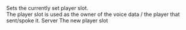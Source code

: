 <function name="SetPlayerSlot" parent="VoiceData" type="classfunc">
	<description>
		Sets the currently set player slot.<br>
		The player slot is used as the owner of the voice data / the player that sent/spoke it.
	</description>
	<realm>Server</realm>
	<args>
		<arg name="plySlot" type="number">The new player slot</arg>
	</args>
</function>